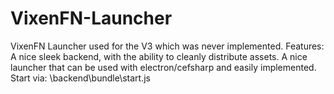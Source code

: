 # VixenFN-Launcher
VixenFN Launcher used for the V3 which was never implemented.
Features:
A nice sleek backend, with the ability to cleanly distribute assets.
A nice launcher that can be used with electron/cefsharp and easily implemented.
Start via: \backend\bundle\start.js
